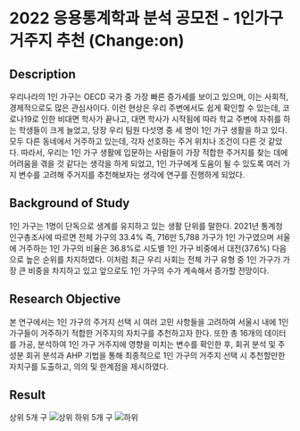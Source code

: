 # 2022 응용통계학과 분석 공모전 - 1인가구 거주지 추천 (Change:on)

## Description
 우리나라의 1인 가구는 OECD 국가 중 가장 빠른 증가세를 보이고 있으며, 이는 사회적, 경제적으로도 많은 관심사이다. 이런 현상은 우리 주변에서도 쉽게 확인할 수 있는데, 코로나19로 인한 비대면 학사가 끝나고, 대면 학사가 시작됨에 따라 학교 주변에 자취를 하는 학생들이 크게 늘었고, 당장 우리 팀원 다섯명 중 세 명이 1인 가구 생활을 하고 있다. 모두 다른 동네에서 거주하고 있는데, 각자 선호하는 주거 위치나 조건이 다른 것 같았다. 따라서, 우리는 1인 가구 생활에 입문하는 사람들이 가장 적합한 주거지를 찾는 데에 어려움을 겪을 것 같다는 생각을 하게 되었고, 1인 가구에게 도움이 될 수 있도록 여러 가지 변수를 고려해 주거지를 추천해보자는 생각에 연구를 진행하게 되었다. 

## Background of Study
 1인 가구는 1명이 단독으로 생계를 유지하고 있는 생활 단위를 말한다. 2021년 통계청 인구총조사에 따르면 전체 가구의 33.4% 즉, 716만 5,788 가구가 1인 가구였으며 서울에 거주하는 1인 가구의 비율은 36.8%로 시도별 1인 가구 비중에서 대전(37.6%) 다음으로 높은 순위를 차지하였다. 이처럼 최근 우리 사회는 전체 가구 유형 중 1인 가구가 가장 큰 비중을 차지하고 있고 앞으로도 1인 가구의 수가 계속해서 증가할 전망이다. 
 
## Research Objective
본 연구에서는 1인 가구의 주거지 선택 시 여러 고민 사항들을 고려하여 서울시 내에 1인 가구들이 거주하기 적합한 거주지의 자치구를 추천하고자 한다. 또한 총 16개의 데이터를 가공, 분석하여 1인 가구 거주지에 영향을 미치는 변수를 확인한 후, 회귀 분석 및 주성분 회귀 분석과 AHP 기법을 통해 최종적으로 1인 가구의 거주지 선택 시 추천할만한 자치구를 도출하고, 의의 및 한계점을 제시하였다.

## Result
상위 5개 구
![상위](https://user-images.githubusercontent.com/100950656/210221392-73d60460-524d-4831-b128-c0a213572e4e.png)
하위 5개 구
![하위](https://user-images.githubusercontent.com/100950656/210221403-bb2508d9-671f-483d-a0ca-5e9a3637da4a.png)
